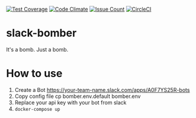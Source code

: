 [![Test Coverage](https://codeclimate.com/github/setokinto/slack-bomber/badges/coverage.svg)](https://codeclimate.com/github/setokinto/slack-bomber/coverage)
[![Code Climate](https://codeclimate.com/github/setokinto/slack-bomber/badges/gpa.svg)](https://codeclimate.com/github/setokinto/slack-bomber)
[![Issue Count](https://codeclimate.com/github/setokinto/slack-bomber/badges/issue_count.svg)](https://codeclimate.com/github/setokinto/slack-bomber)
[![CircleCI](https://circleci.com/gh/setokinto/slack-bomber.svg?style=svg)](https://circleci.com/gh/setokinto/slack-bomber)

# slack-bomber
It's a bomb. Just a bomb.

# How to use
1. Create a Bot https://your-team-name.slack.com/apps/A0F7YS25R-bots
2. Copy config file cp bomber.env.default bomber.env
3. Replace your api key with your bot from slack
4. `docker-compose up`

